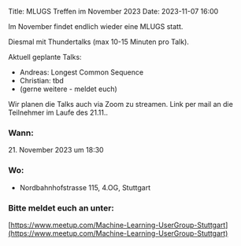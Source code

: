 Title: MLUGS Treffen im November 2023
Date: 2023-11-07 16:00

Im November findet endlich wieder eine MLUGS statt.

Diesmal mit Thundertalks (max 10-15 Minuten pro Talk).

Aktuell geplante Talks:
- Andreas: Longest Common Sequence
- Christian: tbd
- (gerne weitere - meldet euch)

Wir planen die Talks auch via Zoom zu streamen.
Link per mail an die Teilnehmer im Laufe des 21.11..

### Wann:

<p>21. November 2023 um 18:30</p>  

### Wo:

- Nordbahnhofstrasse 115, 4.OG, Stuttgart

### Bitte meldet euch an unter:
[https://www.meetup.com/Machine-Learning-UserGroup-Stuttgart](https://www.meetup.com/Machine-Learning-UserGroup-Stuttgart)
